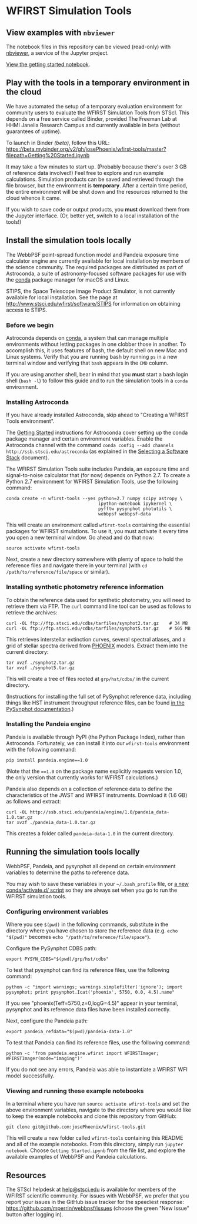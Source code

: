 # WFIRST Simulation Tools

## View examples with `nbviewer`

The notebook files in this repository can be viewed (read-only) with [nbviewer](http://nbviewer.jupyter.org), a service of the Jupyter project.

[View the getting started notebook](https://nbviewer.jupyter.org/github/josePhoenix/wfirst-tools/blob/master/Getting%20Started.ipynb).


## Play with the tools in a temporary environment in the cloud

We have automated the setup of a temporary evaluation environment for community users to evaluate the WFIRST Simulation Tools from STScI. This depends on a free service called Binder, provided The Freeman Lab at HHMI Janelia Research Campus and currently available in beta (without guarantees of uptime).

To launch in Binder *(beta)*, follow this URL: https://beta.mybinder.org/v2/gh/josePhoenix/wfirst-tools/master?filepath=Getting%20Started.ipynb

It may take a few minutes to start up. (Probably because there's over 3 GB of reference data involved!) Feel free to explore and run example calculations. Simulation products can be saved and retrieved through the file browser, but the environment is **temporary**. After a certain time period, the entire environment will be shut down and the resources returned to the cloud whence it came.

If you wish to save code or output products, you **must** download them from the Jupyter interface. (Or, better yet, switch to a local installation of the tools!)

## Install the simulation tools locally

The WebbPSF point-spread function model and Pandeia exposure time calculator engine are currently available for local installation by members of the science community. The required packages are distributed as part of Astroconda, a suite of astronomy-focused software packages for use with the [conda](https://conda.io/docs/) package manager for macOS and Linux.

STIPS, the Space Telescope Image Product Simulator, is not currently available for local installation. See the page at http://www.stsci.edu/wfirst/software/STIPS for information on obtaining access to STIPS.

### Before we begin

Astroconda depends on [conda](https://conda.io/docs/), a system that can manage multiple environments without letting packages in one clobber those in another. To accomplish this, it uses features of bash, the default shell on new Mac and Linux systems. Verify that you are running bash by running `ps` in a new terminal window and verifying that `bash` appears in the `CMD` column.

If you are using another shell, bear in mind that you **must** start a bash login shell (`bash -l`) to follow this guide and to run the simulation tools in a `conda` environment.

### Installing Astroconda

If you have already installed Astroconda, skip ahead to "Creating a WFIRST Tools environment".

The [Getting Started](http://astroconda.readthedocs.io/en/latest/getting_started.html) instructions for Astroconda cover setting up the conda package manager and certain environment variables. Enable the Astroconda channel with the command `conda config --add channels http://ssb.stsci.edu/astroconda` (as explained in the [Selecting a Software Stack](http://astroconda.readthedocs.io/en/latest/installation.html#configure-conda-to-use-the-astroconda-channel) document).

The WFIRST Simulation Tools suite includes Pandeia, an exposure time and signal-to-noise calculator that (for now) depends on Python 2.7. To create a Python 2.7 environment for WFIRST Simulation Tools, use the following command:

```
conda create -n wfirst-tools --yes python=2.7 numpy scipy astropy \
                                   ipython-notebook ipykernel \
                                   pyfftw pysynphot photutils \
                                   webbpsf webbpsf-data
```

This will create an environment called `wfirst-tools` containing the essential packages for WFIRST simulations. To use it, you must activate it every time you open a new terminal window. Go ahead and do that now:

```
source activate wfirst-tools
```

Next, create a new directory somewhere with plenty of space to hold the reference files and navigate there in your terminal (with `cd /path/to/reference/file/space` or similar).

### Installing synthetic photometry reference information

To obtain the reference data used for synthetic photometry, you will need to retrieve them via FTP. The `curl` command line tool can be used as follows to retrieve the archives:

```
curl -OL ftp://ftp.stsci.edu/cdbs/tarfiles/synphot2.tar.gz    # 34 MB
curl -OL ftp://ftp.stsci.edu/cdbs/tarfiles/synphot5.tar.gz    # 505 MB
```

This retrieves interstellar extinction curves, several spectral atlases, and a grid of stellar spectra derived from [PHOENIX](http://www.hs.uni-hamburg.de/index.php?option=com_content&view=article&id=14&Itemid=294&lang=en) models. Extract them into the current directory:

```
tar xvzf ./synphot2.tar.gz
tar xvzf ./synphot5.tar.gz
```

This will create a tree of files rooted at `grp/hst/cdbs/` in the current directory.

(Instructions for installing the full set of PySynphot reference data, including things like HST instrument throughput reference files, can be found [in the PySynphot documentation](http://pysynphot.readthedocs.io/en/latest/index.html#installation-and-setup).)

### Installing the Pandeia engine

Pandeia is available through PyPI (the Python Package Index), rather than Astroconda. Fortunately, we can install it into our `wfirst-tools` environment with the following command:

```
pip install pandeia.engine==1.0
```

(Note that the `==1.0` on the package name explicitly requests version 1.0, the only version that currently works for WFIRST calculations.)

Pandeia also depends on a collection of reference data to define the characteristics of the JWST and WFIRST instruments. Download it (1.6 GB) as follows and extract:

```
curl -OL http://ssb.stsci.edu/pandeia/engine/1.0/pandeia_data-1.0.tar.gz
tar xvzf ./pandeia_data-1.0.tar.gz
```

This creates a folder called `pandeia-data-1.0` in the current directory.

## Running the simulation tools locally

WebbPSF, Pandeia, and pysynphot all depend on certain environment variables to determine the paths to reference data.

You may wish to save these variables in your `~/.bash_profile` file, or [a new conda/activate.d/ script](https://conda.io/docs/using/envs.html#saved-environment-variables) so they are always set when you go to run the WFIRST simulation tools.

### Configuring environment variables

Where you see `$(pwd)` in the following commands, substitute in the directory where you have chosen to store the reference data (e.g. `echo "$(pwd)"` becomes `echo "/path/to/reference/file/space"`).

Configure the PySynphot CDBS path:

```
export PYSYN_CDBS="$(pwd)/grp/hst/cdbs"
```

To test that pysynphot can find its reference files, use the following command:

```
python -c "import warnings; warnings.simplefilter('ignore'); import pysynphot; print pysynphot.Icat('phoenix', 5750, 0.0, 4.5).name"
```

If you see "phoenix(Teff=5750,z=0,logG=4.5)" appear in your terminal, pysynphot and its reference data files have been installed correctly.

Next, configure the Pandeia path:

```
export pandeia_refdata="$(pwd)/pandeia-data-1.0"
```

To test that Pandeia can find its reference files, use the following command:

```
python -c 'from pandeia.engine.wfirst import WFIRSTImager; WFIRSTImager(mode="imaging")'
```

If you do not see any errors, Pandeia was able to instantiate a WFIRST WFI model successfully.

### Viewing and running these example notebooks

In a terminal where you have run `source activate wfirst-tools` and set the above environment variables, navigate to the directory where you would like to keep the example notebooks and clone this repository from GitHub:

```
git clone git@github.com:josePhoenix/wfirst-tools.git
```

This will create a new folder called `wfirst-tools` containing this README and all of the example notebooks. From this directory, simply run `jupyter notebook`. Choose `Getting Started.ipynb` from the file list, and explore the available examples of WebbPSF and Pandeia calculations.

## Resources

The STScI helpdesk at help@stsci.edu is available for members of the WFIRST scientific community. For issues with WebbPSF, we prefer that you report your issues in the GitHub issue tracker for the speediest response: https://github.com/mperrin/webbpsf/issues (choose the green "New Issue" button after logging in).

